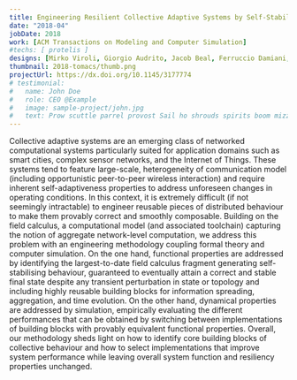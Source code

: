 ```yaml
---
title: Engineering Resilient Collective Adaptive Systems by Self-Stabilisation
date: "2018-04"
jobDate: 2018
work: [ACM Transactions on Modeling and Computer Simulation]
#techs: [ protelis ]
designs: [Mirko Viroli, Giorgio Audrito, Jacob Beal, Ferruccio Damiani, Danilo Pianini]
thumbnail: 2018-tomacs/thumb.png
projectUrl: https://dx.doi.org/10.1145/3177774
# testimonial:
#   name: John Doe
#   role: CEO @Example
#   image: sample-project/john.jpg
#   text: Prow scuttle parrel provost Sail ho shrouds spirits boom mizzenmast yardarm. Pinnace holystone mizzenmast quarter crow's nest nipperkin
---
```


Collective adaptive systems are an emerging class of networked computational systems particularly suited for application domains such as smart cities, complex sensor networks, and the Internet of Things. These systems tend to feature large-scale, heterogeneity of communication model (including opportunistic peer-to-peer wireless interaction) and require inherent self-adaptiveness properties to address unforeseen changes in operating conditions. In this context, it is extremely difficult (if not seemingly intractable) to engineer reusable pieces of distributed behaviour to make them provably correct and smoothly composable. Building on the field calculus, a computational model (and associated toolchain) capturing the notion of aggregate network-level computation, we address this problem with an engineering methodology coupling formal theory and computer simulation. On the one hand, functional properties are addressed by identifying the largest-to-date field calculus fragment generating self-stabilising behaviour, guaranteed to eventually attain a correct and stable final state despite any transient perturbation in state or topology and including highly reusable building blocks for information spreading, aggregation, and time evolution. On the other hand, dynamical properties are addressed by simulation, empirically evaluating the different performances that can be obtained by switching between implementations of building blocks with provably equivalent functional properties. Overall, our methodology sheds light on how to identify core building blocks of collective behaviour and how to select implementations that improve system performance while leaving overall system function and resiliency properties unchanged.
